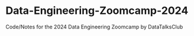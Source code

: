 # Data-Engineering-Zoomcamp-2024
Code/Notes for the 2024 Data Engineering Zoomcamp by DataTalksClub
